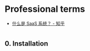 # Professional terms

- [什么是 SaaS 系统？ - 知乎](https://www.zhihu.com/question/356478148/answer/903628926)

```c#

```

## 0. Installation

```c#

```
